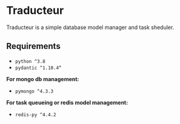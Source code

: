 # Traducteur
Traducteur is a simple database model manager and task sheduler.

## Requirements
- `python ^3.8`
- `pydantic ^1.10.4`^

__For mongo db management:__
- `pymongo ^4.3.3`

__For task queueing or redis model management:__
- `redis-py ^4.4.2`